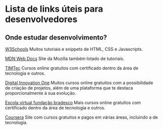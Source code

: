 # Lista de links úteis para desenvolvedores

## Onde estudar desenvolvimento?

[W3Schools](https://www.w3schools.com/howto/default.asp)
Muitos tutoriais e snippets de HTML, CSS e Javascripts.

[MDN Web Docs](https://developer.mozilla.org/pt-BR/docs/Learn)
Site da Mozilla também lotado de tutoriais.

[TIMTec](https://cursos.timtec.com.br/)
Cursos online gratuitos com certificado dentro da área de tecnologia e outros.

[Digital Innovation One](https://web.dio.me/home)
Muitos cursos online gratuitos com a possibilidade de criação de projetos, além de uma plataforma que te destaca proporcionalmente à sua evolução.

[Escola virtual fundação bradesco](https://www.ev.org.br/)
Mais cursos online gratuitos com certificado dentro da área de tecnologia e outros.

[Coursera](https://www.coursera.org/search?query=ci%C3%AAncia%20da%20computa%C3%A7%C3%A3o)
Site com cursos gratuitos e pagos em várias áreas, incluindo a de tecnologia.